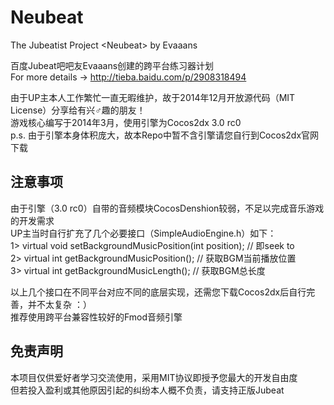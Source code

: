 Neubeat
=======

The Jubeatist Project &lt;Neubeat> by Evaaans

百度Jubeat吧吧友Evaaans创建的跨平台练习器计划  
For more details -> http://tieba.baidu.com/p/2908318494  

由于UP主本人工作繁忙一直无暇维护，故于2014年12月开放源代码（MIT License）分享给有兴♂趣的朋友！  
游戏核心编写于2014年3月，使用引擎为Cocos2dx 3.0 rc0  
p.s. 由于引擎本身体积庞大，故本Repo中暂不含引擎请您自行到Cocos2dx官网下载  

注意事项
--------
由于引擎（3.0 rc0）自带的音频模块CocosDenshion较弱，不足以完成音乐游戏的开发需求  
UP主当时自行扩充了几个必要接口（SimpleAudioEngine.h）如下：  
1> 	virtual void setBackgroundMusicPosition(int position); // 即seek to  
2>	virtual int getBackgroundMusicPosition(); // 获取BGM当前播放位置  
3>  virtual int getBackgroundMusicLength(); // 获取BGM总长度  

以上几个接口在不同平台对应不同的底层实现，还需您下载Cocos2dx后自行完善，并不太复杂 ：）  
推荐使用跨平台兼容性较好的Fmod音频引擎  

免责声明
--------
本项目仅供爱好者学习交流使用，采用MIT协议即授予您最大的开发自由度  
但若投入盈利或其他原因引起的纠纷本人概不负责，请支持正版Jubeat  
